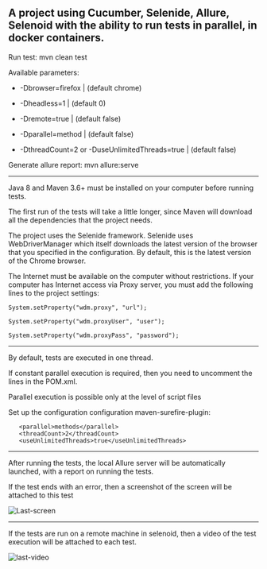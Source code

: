 
A project using Cucumber, Selenide, Allure, Selenoid with the ability to run tests in parallel, in docker containers.
 -------------------------------------------------------------------------------------------------------------------



Run test: mvn clean test


Available parameters:


+ -Dbrowser=firefox | (default chrome)

+ -Dheadless=1 | (default 0)

+ -Dremote=true | (default false)

+ -Dparallel=method | (default false)

+ -DthreadCount=2 or -DuseUnlimitedThreads=true | (default false)



Generate allure report: mvn allure:serve

------------------------------------------------------------------------------------------------------------

Java 8 and Maven 3.6+ must be installed on your computer before running tests.

The first run of the tests will take a little longer, 
since Maven will download all the dependencies that the project needs.

The project uses the Selenide framework. Selenide uses WebDriverManager
which itself downloads the latest version of the browser that you specified in the configuration. 
By default, this is the latest version of the Chrome browser.

The Internet must be available on the computer without restrictions. 
If your computer has Internet access via Proxy server, 
you must add the following lines to the project settings:

```
System.setProperty("wdm.proxy", "url");

System.setProperty("wdm.proxyUser", "user");

System.setProperty("wdm.proxyPass", "password");
```
-------------------------------------------------------------------------------------------------------

By default, tests are executed in one thread.

If constant parallel execution is required, then you need to uncomment the lines in the POM.xml.

Parallel execution is possible only at the level of script files

Set up the configuration configuration maven-surefire-plugin:
```
   <parallel>methods</parallel>
   <threadCount>2</threadCount>
   <useUnlimitedThreads>true</useUnlimitedThreads>
```

-------------------------------------------------------------------------------------------------------

After running the tests, the local Allure server will be automatically launched, with a report on running the tests.

If the test ends with an error, then a screenshot of the screen will be attached to this test

![Last-screen](https://user-images.githubusercontent.com/25115868/92218097-43088a80-eea1-11ea-902d-d0e55cad28f8.PNG)

-------------------------------------------------------------------------------------------------------

If the tests are run on a remote machine in selenoid, then a video of the test execution will be attached to each test.

![last-video](https://user-images.githubusercontent.com/25115868/92218131-51ef3d00-eea1-11ea-8aee-10432abdf247.PNG)

